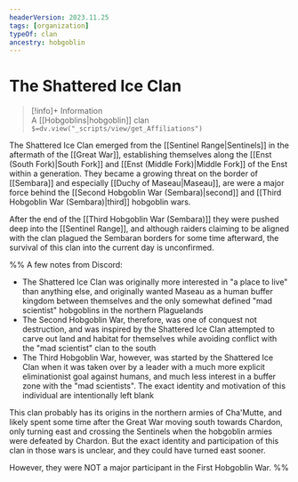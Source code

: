 ```yaml
---
headerVersion: 2023.11.25
tags: [organization]
typeOf: clan
ancestry: hobgoblin
---
```

# The Shattered Ice Clan
>[!info]+ Information  
> A [[Hobgoblins|hobgoblin]] clan  
> `$=dv.view("_scripts/view/get_Affiliations")`

The Shattered Ice Clan emerged from the [[Sentinel Range|Sentinels]] in the aftermath of the [[Great War]], establishing themselves along the [[Enst (South Fork)|South Fork]] and [[Enst (Middle Fork)|Middle Fork]] of the Enst within a generation. They became a growing threat on the border of [[Sembara]] and especially [[Duchy of Maseau|Maseau]], are were a major force behind the [[Second Hobgoblin War (Sembara)|second]] and [[Third Hobgoblin War (Sembara)|third]] hobgoblin wars. 

After the end of the [[Third Hobgoblin War (Sembara)]] they were pushed deep into the [[Sentinel Range]], and although raiders claiming to be aligned with the clan plagued the Sembaran borders for some time afterward, the survival of this clan into the current day is unconfirmed.

%% A few notes from Discord:
* The Shattered Ice Clan was originally more interested in "a place to live" than anything else, and originally wanted Maseau as a human buffer kingdom between themselves and the only somewhat defined "mad scientist" hobgoblins in the northern Plaguelands
* The Second Hobgoblin War, therefore, was one of conquest not destruction, and was inspired by the Shattered Ice Clan attempted to carve out land and habitat for themselves while avoiding conflict with the "mad scientist" clan to the south
* The Third Hobgoblin War, however, was started by the Shattered Ice Clan when it was taken over by a leader with a much more explicit eliminationist goal against humans, and much less interest in a buffer zone with the "mad scientists". The exact identity and motivation of this individual are intentionally left blank

This clan probably has its origins in the northern armies of Cha'Mutte, and likely spent some time after the Great War moving south towards Chardon, only turning east and crossing the Sentinels when the hobgoblin armies were defeated by Chardon. But the exact identity and participation of this clan in those wars is unclear, and they could have turned east sooner. 

However, they were NOT a major participant in the First Hobgoblin War.
%%